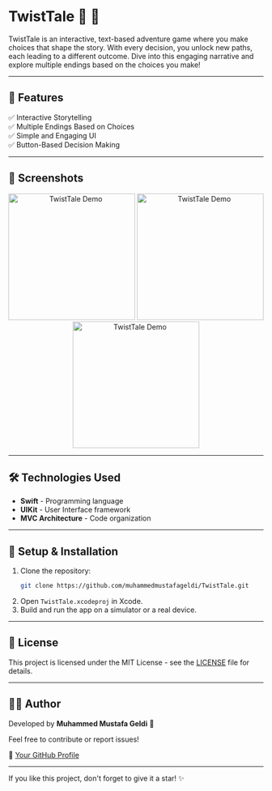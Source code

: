 # TwistTale 🚀 📖

TwistTale is an interactive, text-based adventure game where you make choices that shape the story. With every decision, you unlock new paths, each leading to a different outcome. Dive into this engaging narrative and explore multiple endings based on the choices you make!

---

## 🚀 Features

✅ Interactive Storytelling  
✅ Multiple Endings Based on Choices  
✅ Simple and Engaging UI  
✅ Button-Based Decision Making  

---

## 📸 Screenshots

<p align="center">
  <img src="https://github.com/muhammedmustafageldi/My-ScreenShots-Files/blob/main/Screnshots/TwistTale/1.png" alt="TwistTale Demo" width="250">
  <img src="https://github.com/muhammedmustafageldi/My-ScreenShots-Files/blob/main/Screnshots/TwistTale/2.png" alt="TwistTale Demo" width="250">
  <img src="https://github.com/muhammedmustafageldi/My-ScreenShots-Files/blob/main/Screnshots/TwistTale/3.png" alt="TwistTale Demo" width="250">
</p>

---

## 🛠️ Technologies Used

- **Swift** - Programming language
- **UIKit** - User Interface framework
- **MVC Architecture** - Code organization

---

## 🔧 Setup & Installation

1. Clone the repository:
   ```bash
   git clone https://github.com/muhammedmustafageldi/TwistTale.git
2. Open `TwistTale.xcodeproj` in Xcode.
3. Build and run the app on a simulator or a real device.

---

## 📜 License

This project is licensed under the MIT License - see the [LICENSE](LICENSE) file for details.

---

## 👨‍💻 Author

Developed by **Muhammed Mustafa Geldi** 🚀

Feel free to contribute or report issues!

🔗 [Your GitHub Profile](https://github.com/muhammedmustafageldi)

---

If you like this project, don't forget to give it a star! ✨
